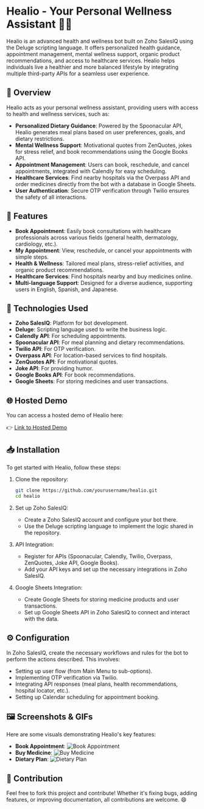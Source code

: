 # Healio - Your Personal Wellness Assistant 💪💚

Healio is an advanced health and wellness bot built on Zoho SalesIQ using the Deluge scripting language. It offers personalized health guidance, appointment management, mental wellness support, organic product recommendations, and access to healthcare services. Healio helps individuals live a healthier and more balanced lifestyle by integrating multiple third-party APIs for a seamless user experience.

## 🚀 Overview

Healio acts as your personal wellness assistant, providing users with access to health and wellness services, such as:

- **Personalized Dietary Guidance**: Powered by the Spoonacular API, Healio generates meal plans based on user preferences, goals, and dietary restrictions.
- **Mental Wellness Support**: Motivational quotes from ZenQuotes, jokes for stress relief, and book recommendations using the Google Books API.
- **Appointment Management**: Users can book, reschedule, and cancel appointments, integrated with Calendly for easy scheduling.
- **Healthcare Services**: Find nearby hospitals via the Overpass API and order medicines directly from the bot with a database in Google Sheets.
- **User Authentication**: Secure OTP verification through Twilio ensures the safety of all interactions.

## 🌟 Features

- **Book Appointment**: Easily book consultations with healthcare professionals across various fields (general health, dermatology, cardiology, etc.).
- **My Appointment**: View, reschedule, or cancel your appointments with simple steps.
- **Health & Wellness**: Tailored meal plans, stress-relief activities, and organic product recommendations.
- **Healthcare Services**: Find hospitals nearby and buy medicines online.
- **Multi-language Support**: Designed for a diverse audience, supporting users in English, Spanish, and Japanese.

## 🔧 Technologies Used

- **Zoho SalesIQ**: Platform for bot development.
- **Deluge**: Scripting language used to write the business logic.
- **Calendly API**: For scheduling appointments.
- **Spoonacular API**: For meal planning and dietary recommendations.
- **Twilio API**: For OTP verification.
- **Overpass API**: For location-based services to find hospitals.
- **ZenQuotes API**: For motivational quotes.
- **Joke API**: For providing humor.
- **Google Books API**: For book recommendations.
- **Google Sheets**: For storing medicines and user transactions.

## 🌐 Hosted Demo

You can access a hosted demo of Healio here:

👉 [Link to Hosted Demo](#)

## 📥 Installation

To get started with Healio, follow these steps:

1. Clone the repository:

    ```bash
    git clone https://github.com/yourusername/healio.git
    cd healio
    ```

2. Set up Zoho SalesIQ:

    - Create a Zoho SalesIQ account and configure your bot there.
    - Use the Deluge scripting language to implement the logic shared in the repository.

3. API Integration:

    - Register for APIs (Spoonacular, Calendly, Twilio, Overpass, ZenQuotes, Joke API, Google Books).
    - Add your API keys and set up the necessary integrations in Zoho SalesIQ.

4. Google Sheets Integration:

    - Create Google Sheets for storing medicine products and user transactions.
    - Set up Google Sheets API in Zoho SalesIQ to connect and interact with the data.

## ⚙️ Configuration

In Zoho SalesIQ, create the necessary workflows and rules for the bot to perform the actions described. This involves:

- Setting up user flow (from Main Menu to sub-options).
- Implementing OTP verification via Twilio.
- Integrating API responses (meal plans, health recommendations, hospital locator, etc.).
- Setting up Calendar scheduling for appointment booking.

## 🖼️ Screenshots & GIFs

Here are some visuals demonstrating Healio's key features:

- **Book Appointment**: ![Book Appointment](#)
- **Buy Medicine**: ![Buy Medicine](#)
- **Dietary Plan**: ![Dietary Plan](#)

## 🤝 Contribution

Feel free to fork this project and contribute! Whether it's fixing bugs, adding features, or improving documentation, all contributions are welcome. 😄
